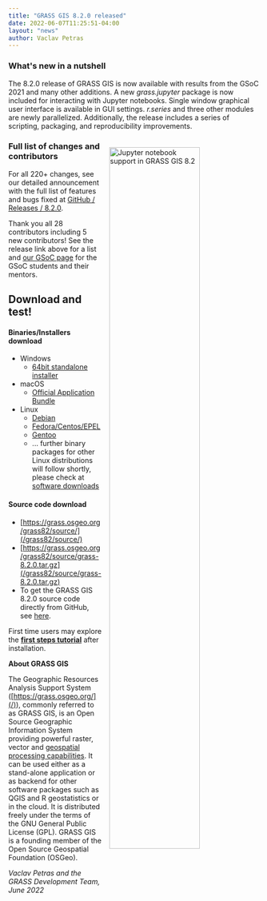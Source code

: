 ```yaml
---
title: "GRASS GIS 8.2.0 released"
date: 2022-06-07T11:25:51-04:00
layout: "news"
author: Vaclav Petras
---
```


### What's new in a nutshell

The 8.2.0 release of GRASS GIS is now available with results from the GSoC 2021
and many other additions. A new _grass.jupyter_ package is now included for
interacting with Jupyter notebooks. Single window graphical user interface
is available in GUI settings. _r.series_ and three other modules are newly parallelized.
Additionally, the release includes a series of scripting, packaging, and reproducibility
improvements.

<a href="/images/news/jupyter_interactive_viewshed.png">
  <img src="/images/news/jupyter_interactive_viewshed.png"
   alt="Jupyter notebook support in GRASS GIS 8.2"
   title="Jupyter notebook support in GRASS GIS 8.2"
   width="60%" style="float:right;padding-left:15px;padding-top:20px">
</a>

### Full list of changes and contributors

For all 220+ changes, see our detailed announcement with the full list of
features and bugs fixed at
[GitHub / Releases / 8.2.0](https://github.com/OSGeo/grass/releases/tag/8.2.0).

Thank you all 28 contributors including 5 new contributors! See the release
link above for a list and
[our GSoC page](https://trac.osgeo.org/grass/wiki/GSoC#a2021)
for the GSoC students and their mentors.

## Download and test!

#### Binaries/Installers download

- Windows
  - [64bit standalone installer](/grass82/binary/mswindows/native/WinGRASS-8.2.0-1-Setup.exe)
- macOS
    - [Official Application Bundle](http://grassmac.wikidot.com/downloads)
- Linux
    - [Debian](https://tracker.debian.org/pkg/grass)
    - [Fedora/Centos/EPEL](https://src.fedoraproject.org/rpms/grass)
    - [Gentoo](https://packages.gentoo.org/packages/sci-geosciences/grass)
    - ... further binary packages for other Linux distributions will follow shortly, please check at [software downloads](/download/software/index.html)

#### Source code download

-   [https://grass.osgeo.org/grass82/source/](/grass82/source/)
-   [https://grass.osgeo.org/grass82/source/grass-8.2.0.tar.gz](/grass82/source/grass-8.2.0.tar.gz)
-   To get the GRASS GIS 8.2.0 source code directly from GitHub, see [here](https://github.com/OSGeo/grass/releases/tag/8.2.0).

First time users may explore the [**first steps tutorial**](/learn/) after
installation.

**About GRASS GIS**

The Geographic Resources Analysis Support System
([https://grass.osgeo.org/](/)), commonly referred to as GRASS GIS, is
an Open Source Geographic Information System providing powerful raster,
vector and [geospatial processing capabilities](https://grass.osgeo.org/learn/overview/).
It can be used either as a stand-alone application or as backend for other
software packages such as QGIS and R geostatistics or in the cloud. It is
distributed freely under the terms of the GNU General Public License (GPL).
GRASS GIS is a founding member of the Open Source Geospatial Foundation (OSGeo).

*Vaclav Petras and the GRASS Development Team, June 2022*
